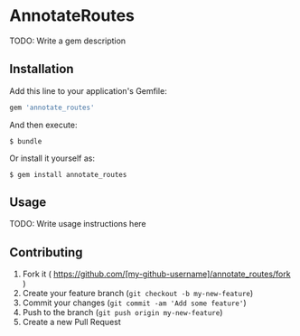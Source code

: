 # AnnotateRoutes

TODO: Write a gem description

## Installation

Add this line to your application's Gemfile:

```ruby
gem 'annotate_routes'
```

And then execute:

    $ bundle

Or install it yourself as:

    $ gem install annotate_routes

## Usage

TODO: Write usage instructions here

## Contributing

1. Fork it ( https://github.com/[my-github-username]/annotate_routes/fork )
2. Create your feature branch (`git checkout -b my-new-feature`)
3. Commit your changes (`git commit -am 'Add some feature'`)
4. Push to the branch (`git push origin my-new-feature`)
5. Create a new Pull Request
